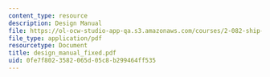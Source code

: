 ```yaml
---
content_type: resource
description: Design Manual
file: https://ol-ocw-studio-app-qa.s3.amazonaws.com/courses/2-082-ship-structural-analysis-design-13-122-spring-2003/0fe7f8023582065d05c8b299464ff535_design_manual_fixed.pdf
file_type: application/pdf
resourcetype: Document
title: design_manual_fixed.pdf
uid: 0fe7f802-3582-065d-05c8-b299464ff535
---
```

